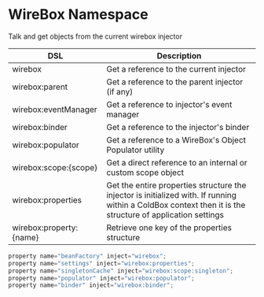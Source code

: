# WireBox Namespace

Talk and get objects from the current wirebox injector

| DSL | Description |
| --- | --- |
| wirebox | Get a reference to the current injector |
| wirebox:parent | Get a reference to the parent injector \(if any\) |
| wirebox:eventManager | Get a reference to injector's event manager |
| wirebox:binder | Get a reference to the injector's binder |
| wirebox:populator | Get a reference to a WireBox's Object Populator utility |
| wirebox:scope:{scope} | Get a direct reference to an internal or custom scope object |
| wirebox:properties | Get the entire properties structure the injector is initialized with. If running within a ColdBox context then it is the structure of application settings |
| wirebox:property:{name} | Retrieve one key of the properties structure |

```javascript
property name="beanFactory" inject="wirebox";
property name="settings" inject="wirebox:properties";
property name="singletonCache" inject="wirebox:scope:singleton";
property name="populator" inject="wirebox:populator";
property name="binder" inject="wirebox:binder";
```

